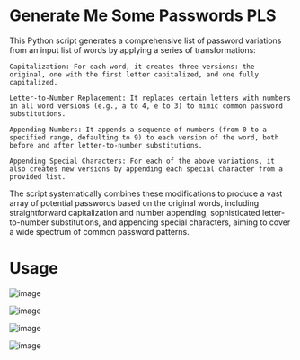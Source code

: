 # Generate Me Some Passwords PLS 

This Python script generates a comprehensive list of password variations from an input list of words by applying a series of transformations:

    Capitalization: For each word, it creates three versions: the original, one with the first letter capitalized, and one fully capitalized.

    Letter-to-Number Replacement: It replaces certain letters with numbers in all word versions (e.g., a to 4, e to 3) to mimic common password substitutions.

    Appending Numbers: It appends a sequence of numbers (from 0 to a specified range, defaulting to 9) to each version of the word, both before and after letter-to-number substitutions.

    Appending Special Characters: For each of the above variations, it also creates new versions by appending each special character from a provided list.

The script systematically combines these modifications to produce a vast array of potential passwords based on the original words, including straightforward capitalization and number appending, sophisticated letter-to-number substitutions, and appending special characters, aiming to cover a wide spectrum of common password patterns.


# Usage 
![image](https://github.com/MitchHS/Wordlist-Modifier/assets/46195001/f6ece146-019b-4c9e-9676-729c5a6933d4)


![image](https://github.com/MitchHS/Wordlist-Modifier/assets/46195001/45c3b96a-50ea-41e5-990c-03c9a64dd720)

![image](https://github.com/MitchHS/Wordlist-Modifier/assets/46195001/f6c066c0-4960-4333-b040-4518c38450d1)


![image](https://github.com/MitchHS/Wordlist-Modifier/assets/46195001/c1f33af4-f372-44c9-aad1-6bfba8f1d765)

